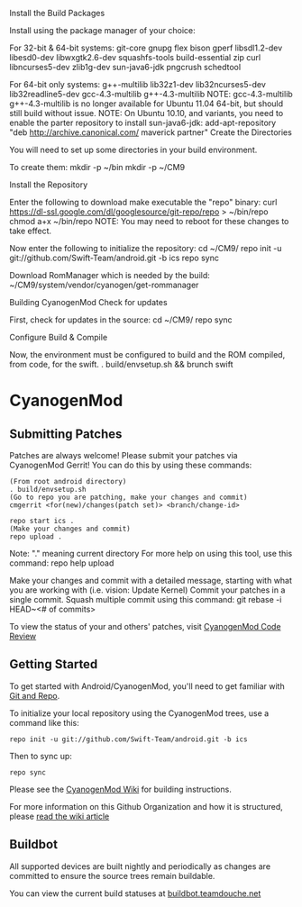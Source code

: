 Install the Build Packages

Install using the package manager of your choice: 

For 32-bit & 64-bit systems: 
git-core gnupg flex bison gperf libsdl1.2-dev libesd0-dev libwxgtk2.6-dev squashfs-tools build-essential zip curl libncurses5-dev zlib1g-dev sun-java6-jdk pngcrush schedtool 

For 64-bit only systems: 
g++-multilib lib32z1-dev lib32ncurses5-dev lib32readline5-dev gcc-4.3-multilib g++-4.3-multilib 
NOTE: gcc-4.3-multilib g++-4.3-multilib is no longer available for Ubuntu 11.04 64-bit, but should still build without issue. 
NOTE: On Ubuntu 10.10, and variants, you need to enable the parter repository to install sun-java6-jdk: 
add-apt-repository "deb http://archive.canonical.com/ maverick partner" 
Create the Directories

You will need to set up some directories in your build environment. 

To create them: 
mkdir -p ~/bin 
mkdir -p ~/CM9
 
Install the Repository

Enter the following to download make executable the "repo" binary: 
curl https://dl-ssl.google.com/dl/googlesource/git-repo/repo > ~/bin/repo 
chmod a+x ~/bin/repo 
NOTE: You may need to reboot for these changes to take effect. 

Now enter the following to initialize the repository: 
cd ~/CM9/ 
    repo init -u git://github.com/Swift-Team/android.git -b ics 
repo sync 

Download RomManager which is needed by the build: 
~/CM9/system/vendor/cyanogen/get-rommanager 

Building CyanogenMod
Check for updates

First, check for updates in the source: 
cd ~/CM9/ 
repo sync
 
Configure Build & Compile

Now, the environment must be configured to build and the ROM compiled, from code, for the swift. 
. build/envsetup.sh && brunch swift



CyanogenMod
===========

Submitting Patches
------------------
Patches are always welcome!  Please submit your patches via CyanogenMod Gerrit!
You can do this by using these commands:

    (From root android directory)
    . build/envsetup.sh
    (Go to repo you are patching, make your changes and commit)
    cmgerrit <for(new)/changes(patch set)> <branch/change-id> 

    repo start ics .
    (Make your changes and commit)
    repo upload .
Note: "." meaning current directory
For more help on using this tool, use this command: repo help upload

Make your changes and commit with a detailed message, starting with what you are working with (i.e. vision: Update Kernel)
Commit your patches in a single commit. Squash multiple commit using this command: git rebase -i HEAD~<# of commits>

To view the status of your and others' patches, visit [CyanogenMod Code Review](http://review.cyanogenmod.com/)


Getting Started
---------------

To get started with Android/CyanogenMod, you'll need to get
familiar with [Git and Repo](http://source.android.com/download/using-repo).

To initialize your local repository using the CyanogenMod trees, use a command like this:

    repo init -u git://github.com/Swift-Team/android.git -b ics

Then to sync up:

    repo sync

Please see the [CyanogenMod Wiki](http://wiki.cyanogenmod.com/) for building instructions.

For more information on this Github Organization and how it is structured, 
please [read the wiki article](http://wiki.cyanogenmod.com/index.php/Github_Organization)

Buildbot
--------

All supported devices are built nightly and periodically as changes are committed to ensure the source trees remain buildable.

You can view the current build statuses at [buildbot.teamdouche.net](http://buildbot.teamdouche.net/)

